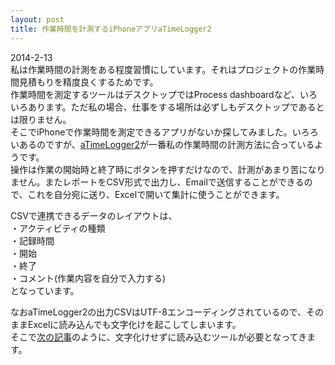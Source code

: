 ```yaml
---
layout: post
title: 作業時間を計測するiPhoneアプリaTimeLogger2
---
```


2014-2-13  
私は作業時間の計測をある程度習慣にしています。それはプロジェクトの作業時間見積もりを精度良くするためです。  
作業時間を測定するツールはデスクトップではProcess dashboardなど、いろいろあります。ただ私の場合、仕事をする場所は必ずしもデスクトップであるとは限りません。  
そこでiPhoneで作業時間を測定できるアプリがないか探してみました。いろろいあるのですが、[aTimeLogger2](https://itunes.apple.com/jp/app/atimelogger-2/id576718804)が一番私の作業時間の計測方法に合っているようです。  
操作は作業の開始時と終了時にボタンを押すだけなので、計測があまり苦になりません。またレポートをCSV形式で出力し、Emailで送信することができるので、これを自分宛に送り、Excelで開いて集計に使うことができます。

CSVで連携できるデータのレイアウトは、  
・アクティビティの種類  
・記録時間  
・開始  
・終了  
・コメント(作業内容を自分で入力する)  
となっています。

なおaTimeLogger2の出力CSVはUTF-8エンコーディングされているので、そのままExcelに読み込んでも文字化けを起こしてしまいます。  
そこで[次の記事](http://fightpm.github.io/readUTF8CSV)のように、文字化けせずに読み込むツールが必要となってきます。

